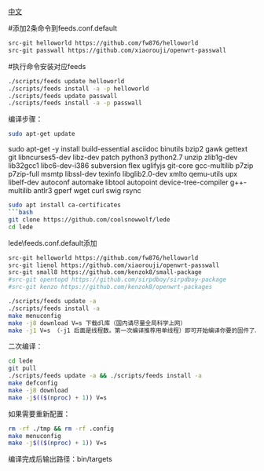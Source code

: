 [中文](https://p3terx.com/archives/build-openwrt-with-github-actions.html)

#添加2条命令到feeds.conf.default
```bash
src-git helloworld https://github.com/fw876/helloworld
src-git passwall https://github.com/xiaorouji/openwrt-passwall
```
#执行命令安装对应feeds
```bash
./scripts/feeds update helloworld 
./scripts/feeds install -a -p helloworld
./scripts/feeds update passwall
./scripts/feeds install -a -p passwall
```
编译步骤：
```bash
sudo apt-get update
```
sudo apt-get -y install build-essential asciidoc binutils bzip2 gawk gettext git libncurses5-dev libz-dev patch python3 python2.7 unzip zlib1g-dev lib32gcc1 libc6-dev-i386 subversion flex uglifyjs git-core gcc-multilib p7zip p7zip-full msmtp libssl-dev texinfo libglib2.0-dev xmlto qemu-utils upx libelf-dev autoconf automake libtool autopoint device-tree-compiler g++-multilib antlr3 gperf wget curl swig rsync
```bash
sudo apt install ca-certificates
```bash
git clone https://github.com/coolsnowwolf/lede
cd lede
```
lede\feeds.conf.default添加
```bash
src-git helloworld https://github.com/fw876/helloworld
src-git lienol https://github.com/xiaorouji/openwrt-passwall
src-git small8 https://github.com/kenzok8/small-package
#src-git opentopd https://github.com/sirpdboy/sirpdboy-package
#src-git kenzo https://github.com/kenzok8/openwrt-packages
```
```bash
./scripts/feeds update -a
./scripts/feeds install -a
make menuconfig
make -j8 download V=s 下载dl库（国内请尽量全局科学上网）
make -j1 V=s （-j1 后面是线程数。第一次编译推荐用单线程）即可开始编译你要的固件了。
```
二次编译：
```bash
cd lede
git pull
./scripts/feeds update -a && ./scripts/feeds install -a
make defconfig
make -j8 download
make -j$(($(nproc) + 1)) V=s
```
如果需要重新配置：
```bash
rm -rf ./tmp && rm -rf .config
make menuconfig
make -j$(($(nproc) + 1)) V=s
```
编译完成后输出路径：bin/targets
